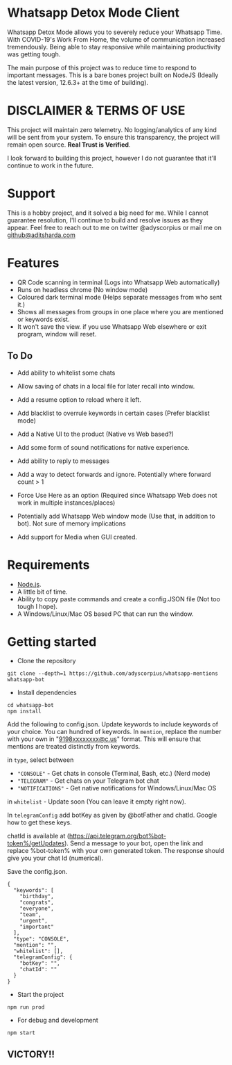 # Whatsapp Detox Mode Client
Whatsapp Detox Mode allows you to severely reduce your Whatsapp Time. With COVID-19's Work From Home, the volume of communication increased tremendously. Being able to stay responsive while maintaining productivity was getting tough. 

The main purpose of this project was to reduce time to respond to important messages. This is a bare bones project built on NodeJS (Ideally the latest version, 12.6.3+ at the time of building). 

# DISCLAIMER & TERMS OF USE
This project will maintain zero telemetry. No logging/analytics of any kind will be sent from your system. To ensure this transparency, the project will remain open source. **Real Trust is Verified**.

I look forward to building this project, however I do not guarantee that it'll continue to work in the future.

# Support
This is a hobby project, and it solved a big need for me. While I cannot guarantee resolution, I'll continue to build and resolve issues as they appear. Feel free to reach out to me on twitter @adyscorpius or mail me on github@aditsharda.com

# Features
- QR Code scanning in terminal (Logs into Whatsapp Web automatically)
- Runs on headless chrome (No window mode)
- Coloured dark terminal mode (Helps separate messages from who sent it.)
- Shows all messages from groups in one place where you are mentioned or keywords exist.
- It won't save the view. if you use Whatsapp Web elsewhere or exit program, window will reset.

## To Do

- Add ability to whitelist some chats
- Allow saving of chats in a local file for later recall into window.
- Add a resume option to reload where it left.
- Add blacklist to overrule keywords in certain cases (Prefer blacklist mode)
- Add a Native UI to the product (Native vs Web based?)
- Add some form of sound notifications for native experience.
- Add ability to reply to messages

- Add a way to detect forwards and ignore. Potentially where forward count > 1
- Force Use Here as an option (Required since Whatsapp Web does not work in multiple instances/places)
- Potentially add Whatsapp Web window mode (Use that, in addition to bot). Not sure of memory implications
- Add support for Media when GUI created.

# Requirements
- [Node.js](https://nodejs.org/en/).
- A little bit of time.
- Ability to copy paste commands and create a config.JSON file (Not too tough I hope).
- A Windows/Linux/Mac OS based PC that can run the window.

# Getting started

- Clone the repository

```
git clone --depth=1 https://github.com/adyscorpius/whatsapp-mentions whatsapp-bot
```

- Install dependencies

```
cd whatsapp-bot
npm install
```

Add the following to config.json. Update keywords to include keywords of your choice. You can hundred of keywords.
In `mention`, replace the number with your own in "9198xxxxxxxx@c.us" format. This will ensure that mentions are treated distinctly from keywords.

in `type`, select between

- `"CONSOLE"` - Get chats in console (Terminal, Bash, etc.) (Nerd mode)
- `"TELEGRAM"` - Get chats on your Telegram bot chat
- `"NOTIFICATIONS"` - Get native notifications for Windows/Linux/Mac OS

in `whitelist` - Update soon (You can leave it empty right now).

In `telegramConfig` add botKey as given by @botFather and chatId. Google how to get these keys.

chatId is available at (https://api.telegram.org/bot%bot-token%/getUpdates). Send a message to your bot, open the link and replace %bot-token% with your own generated token. The response should give you your chat Id (numerical).

Save the config.json.

```
{
  "keywords": [
    "birthday",
    "congrats",
    "everyone",
    "team",
    "urgent",
    "important"
  ],
  "type": "CONSOLE",
  "mention": "",
  "whitelist": [],
  "telegramConfig": {
    "botKey": "",
    "chatId": ""
  }
}

```

- Start the project

```
npm run prod
```

- For debug and development

```
npm start
```

## VICTORY!!
